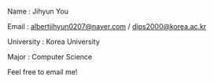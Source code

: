 Name : Jihyun You

Email : albertjihyun0207@naver.com / dips2000@korea.ac.kr

University : Korea University

Major : Computer Science


Feel free to email me! 

<!---
albertjihyun/albertjihyun is a ✨ special ✨ repository because its `README.md` (this file) appears on your GitHub profile.
You can click the Preview link to take a look at your changes.
--->

